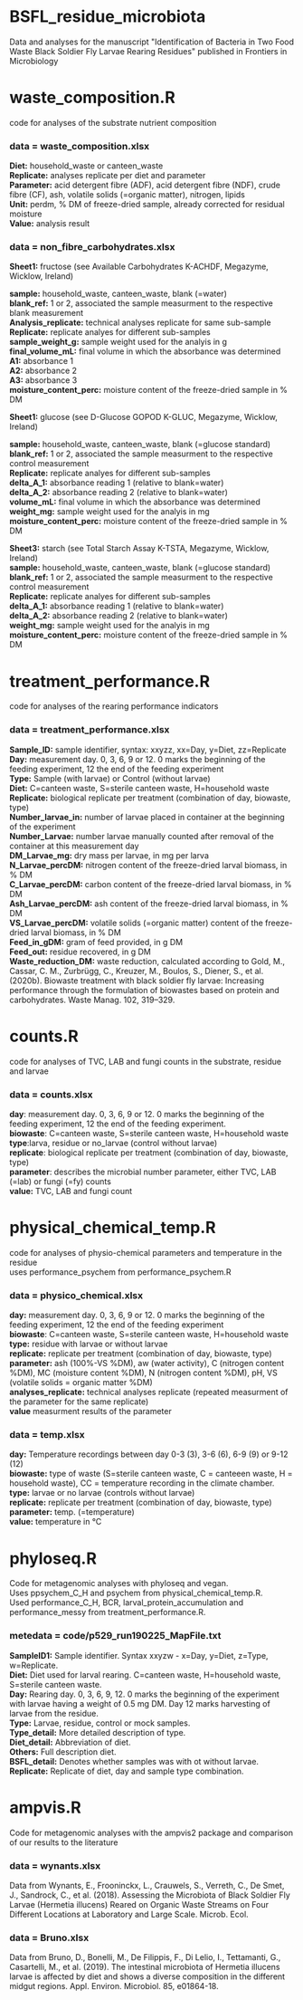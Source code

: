 # BSFL_residue_microbiota
Data and analyses for the manuscript "Identification of Bacteria in Two Food Waste Black Soldier Fly Larvae Rearing Residues" published in Frontiers in Microbiology

# waste_composition.R
code for analyses of the substrate nutrient composition

### data = waste_composition.xlsx

**Diet:** household_waste or canteen_waste  
**Replicate:** analyses replicate per diet and parameter  
**Parameter:** acid detergent fibre (ADF), acid detergent fibre (NDF), crude fibre (CF), ash, volatile solids (=organic matter), nitrogen, lipids  
**Unit:** perdm, % DM of freeze-dried sample, already corrected for residual moisture  
**Value:** analysis result

### data = non_fibre_carbohydrates.xlsx

**Sheet1:** fructose (see Available Carbohydrates K-ACHDF, Megazyme, Wicklow, Ireland)

**sample:** household_waste, canteen_waste, blank (=water)  
**blank_ref:** 1 or 2, associated the sample measurment to the respective blank measurement  
**Analysis_replicate:** technical analyses replicate for same sub-sample  
**Replicate:** replicate analyes for different sub-samples  
**sample_weight_g:** sample weight used for the analyis in g  
**final_volume_mL:** final volume in which the absorbance was determined  
**A1:** absorbance 1  
**A2:** absorbance 2  
**A3:** absorbance 3  
**moisture_content_perc:** moisture content of the freeze-dried sample in % DM

**Sheet1:** glucose (see D-Glucose GOPOD K-GLUC, Megazyme, Wicklow, Ireland)

**sample:** household_waste, canteen_waste, blank (=glucose standard) 
**blank_ref:** 1 or 2, associated the sample measurment to the respective control measurement  
**Replicate:** replicate analyes for different sub-samples  
**delta_A_1:** absorbance reading 1 (relative to blank=water)  
**delta_A_2:** absorbance reading 2 (relative to blank=water)  
**volume_mL:** final volume in which the absorbance was determined  
**weight_mg:** sample weight used for the analyis in mg  
**moisture_content_perc:** moisture content of the freeze-dried sample in % DM

**Sheet3:** starch (see Total Starch Assay K-TSTA, Megazyme, Wicklow, Ireland)  
**sample:** household_waste, canteen_waste, blank (=glucose standard)  
**blank_ref:** 1 or 2, associated the sample measurment to the respective control measurement  
**Replicate:** replicate analyes for different sub-samples  
**delta_A_1:** absorbance reading 1 (relative to blank=water)  
**delta_A_2:** absorbance reading 2 (relative to blank=water)  
**weight_mg:** sample weight used for the analyis in mg  
**moisture_content_perc:** moisture content of the freeze-dried sample in % DM
  
# treatment_performance.R
code for analyses of the rearing performance indicators

### data = treatment_performance.xlsx

**Sample_ID:** sample identifier, syntax: xxyzz, xx=Day, y=Diet, zz=Replicate
**Day:** measurement day. 0, 3, 6, 9 or 12. 0 marks the beginning of the feeding experiment, 12 the end of the feeding experiment   
**Type:** Sample (with larvae) or Control (without larvae)  
**Diet:** C=canteen waste, S=sterile canteen waste, H=household waste  
**Replicate:** biological replicate per treatment (combination of day, biowaste, type)  
**Number_larvae_in:** number of larvae placed in container at the beginning of the experiment  
**Number_Larvae:** number larvae manually counted after removal of the container at this measurement day   
**DM_Larvae_mg:** dry mass per larvae, in mg per larva    
**N_Larvae_percDM:** nitrogen content of the freeze-dried larval biomass, in % DM  
**C_Larvae_percDM:** carbon content of the freeze-dried larval biomass, in % DM  
**Ash_Larvae_percDM:** ash content of the freeze-dried larval biomass, in % DM  
**VS_Larvae_percDM:** volatile solids (=organic matter) content of the freeze-dried larval biomass, in % DM  
**Feed_in_gDM:** gram of feed provided, in g DM  
**Feed_out:** residue recovered, in g DM  
**Waste_reduction_DM:** waste reduction, calculated according to Gold, M., Cassar, C. M., Zurbrügg, C., Kreuzer, M., Boulos, S., Diener, S., et al. (2020b). Biowaste treatment with black soldier fly larvae: Increasing performance through the formulation of biowastes based on protein and carbohydrates. Waste Manag. 102, 319–329.  

# counts.R
code for analyses of TVC, LAB and fungi counts in the substrate, residue and larvae

### data = counts.xlsx

**day**: measurement day. 0, 3, 6, 9 or 12. 0 marks the beginning of the feeding experiment, 12 the end of the feeding experiment.  
**biowaste**: C=canteen waste, S=sterile canteen waste, H=household waste  
**type**:larva, residue or no_larvae (control without larvae)  
**replicate**: biological replicate per treatment (combination of day, biowaste, type)  
**parameter**: describes the microbial number parameter, either TVC, LAB (=lab) or fungi (=fy) counts  
**value:** TVC, LAB and fungi count  

# physical_chemical_temp.R
code for analyses of physio-chemical parameters and temperature in the residue  
uses performance_psychem from performance_psychem.R

### data = physico_chemical.xlsx

**day:** measurement day. 0, 3, 6, 9 or 12. 0 marks the beginning of the feeding experiment, 12 the end of the feeding experiment     
**biowaste**: C=canteen waste, S=sterile canteen waste, H=household waste   
**type:** residue with larvae or without larvae  
**replicate:**  replicate per treatment (combination of day, biowaste, type)  
**parameter:** ash (100%-VS %DM), aw (water activity), C (nitrogen content %DM), MC (moisture content %DM), N (nitrogen content %DM), pH, VS (volatile solids = organic matter %DM)  
**analyses_replicate:** technical analyses replicate (repeated measurment of the parameter for the same replicate)  
**value** measurment results of the parameter  

### data = temp.xlsx

**day:** Temperature recordings between day 0-3 (3), 3-6 (6), 6-9 (9) or 9-12 (12)  
**biowaste:** type of waste (S=sterile canteen waste, C = canteeen waste, H = household waste), CC = temperature recording
in the climate chamber.  
**type:** larvae or no larvae (controls without larvae)  
**replicate:** replicate per treatment (combination of day, biowaste, type)  
**parameter:** temp. (=temperature)  
**value:** temperature in °C  

# phyloseq.R
Code for metagenomic analyses with phyloseq and vegan.  
Uses ppsychem_C_H and psychem from physical_chemical_temp.R.   
Used performance_C_H, BCR, larval_protein_accumulation and performance_messy from treatment_performance.R.

### metedata = code/p529_run190225_MapFile.txt

**SampleID1:** Sample identifier. Syntax xxyzw - x=Day, y=Diet, z=Type, w=Replicate.  
**Diet:**  Diet used for larval rearing. C=canteen waste, H=household waste, S=sterile canteen waste.  
**Day:** Rearing day. 0, 3, 6, 9, 12. 0 marks the beginning of the experiment with larvae having a weight of 0.5 mg DM. Day 12 marks harvesting of larvae from the residue.  
**Type:**  Larvae, residue, control or mock samples.  
**Type_detail:**  More detailed description of type.  
**Diet_detail:** Abbreviation of diet.  
**Others:** Full description diet.  
**BSFL_detail:** Denotes whether samples was with ot without larvae.  
**Replicate:** Replicate of diet, day and sample type combination.  
  
# ampvis.R
Code for metagenomic analyses with the ampvis2 package and comparison of our results to the literature

### data = wynants.xlsx
Data from Wynants, E., Frooninckx, L., Crauwels, S., Verreth, C., De Smet, J., Sandrock, C., et al. (2018). Assessing the Microbiota of Black Soldier Fly Larvae (Hermetia illucens) Reared on Organic Waste Streams on Four Different Locations at Laboratory and Large Scale. Microb. Ecol. 

### data = Bruno.xlsx
Data from Bruno, D., Bonelli, M., De Filippis, F., Di Lelio, I., Tettamanti, G., Casartelli, M., et al. (2019). The intestinal microbiota of Hermetia illucens larvae is affected by diet and shows a diverse composition in the different midgut regions. Appl. Environ. Microbiol. 85, e01864-18. 
